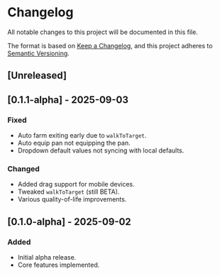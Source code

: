 # Changelog

All notable changes to this project will be documented in this file.

The format is based on [Keep a Changelog](https://keepachangelog.com/en/1.1.0/),
and this project adheres to [Semantic Versioning](https://semver.org/).

## [Unreleased]

## [0.1.1-alpha] - 2025-09-03
### Fixed
- Auto farm exiting early due to `walkToTarget`.
- Auto equip pan not equipping the pan.
- Dropdown default values not syncing with local defaults.

### Changed
- Added drag support for mobile devices.
- Tweaked `walkToTarget` (still BETA).
- Various quality-of-life improvements.

## [0.1.0-alpha] - 2025-09-02
### Added
- Initial alpha release.
- Core features implemented.

